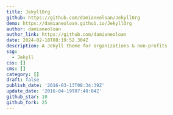```yaml
---
title: JekyllOrg
github: https://github.com/damianeoloan/JekyllOrg
demo: https://damianeoloan.github.io/JekyllOrg
author: damianeoloan
author_link: https://github.com/damianeoloan
date: 2024-02-18T08:19:52.304Z
description: A Jekyll theme for organizations & non-profits
ssg:
  - Jekyll
css: []
cms: []
category: []
draft: false
publish_date: '2016-03-13T08:34:39Z'
update_date: '2016-04-19T07:40:04Z'
github_star: 10
github_fork: 25
---
```

